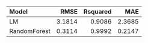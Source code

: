 |Model        |   RMSE| Rsquared|    MAE|
|:------------|------:|--------:|------:|
|LM           | 3.1814|   0.9086| 2.3685|
|RandomForest | 0.3114|   0.9992| 0.2147|
